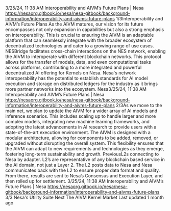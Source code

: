3/25/24, 11:38 AM Interoperability and AIVM’s Future Plans | Nesa
https://nesaorg.gitbook.io/nesa/nesa-gitbook/background-information/interoperability-and-aivms-future-plans 1/3Interoperability and AIVM’s Future Plans
As the AIVM matures, our vision for its future encompasses not only expansion in
capabilities but also a strong emphasis on interoperability. This is crucial to ensuring the
AIVM is an adaptable platform that can seamlessly integrate with the broader ecosystem of
decentralized technologies and cater to a growing range of use cases.
NESBridge facilitates cross-chain interactions on the NES network, enabling the AIVM to
interoperate with different blockchain networks. This protocol allows for the transfer of
models, data, and even computational tasks across platforms, contributing to a more
integrated and powerful decentralized AI offering for Kernels on Nesa. Nesa's network
interoperability has the potential to establish standards for AI model execution and storage
on distributed ledgers for the industry as it brings more partner networks into the
ecosystem.
Nesa3/25/24, 11:38 AM Interoperability and AIVM’s Future Plans | Nesa
https://nesaorg.gitbook.io/nesa/nesa-gitbook/background-information/interoperability-and-aivms-future-plans 2/3As we move to the main net, we plan to update the AIVM for a wider array of AI models and
inference scenarios. This includes scaling up to handle larger and more complex models,
integrating new machine learning frameworks, and adopting the latest advancements in AI
research to provide users with a state-of-the-art execution environment.
The AIVM is designed with a modular architecture, allowing for components to be added,
removed, or upgraded without disrupting the overall system. This flexibility ensures that the
AIVM can adapt to new requirements and technologies as they emerge, fostering long-term
sustainability and growth.
PreviousL2s connecting to Nesa by adapter. L2’s are representative of any blockchain based service in the AI
domain, not just a Layer 2. The L2 posts data to Nesa and Nesa communicates back with the L2 to
ensure proper data format and quality. From there, results are sent to Nesa’s Consensus and Execution
Layer, and then rolled up for settlement.
3/25/24, 11:38 AM Interoperability and AIVM’s Future Plans | Nesa
https://nesaorg.gitbook.io/nesa/nesa-gitbook/background-information/interoperability-and-aivms-future-plans 3/3
Nesa's Utility Suite
Next
The AIVM Kernel Market
Last updated 1 month ago
